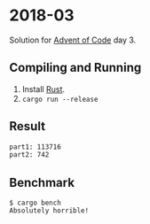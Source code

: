 2018-03
=======

Solution for [Advent of Code](https://adventofcode.com/2018) day 3.

Compiling and Running
---------------------

1. Install [Rust](https://www.rust-lang.org/en-US/install.html).
2. `cargo run --release`

Result
------

```sh
part1: 113716
part2: 742
```

Benchmark
---------

```
$ cargo bench
Absolutely horrible!
```

